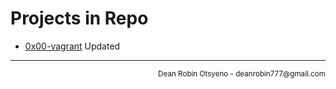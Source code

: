 # Projects in Repo
- [0x00-vagrant](./0x00-vagrant)
Updated
---
<div align="right">
	<sub> Dean Robin Otsyeno - deanrobin777@gmail.com </sub>
</div>
